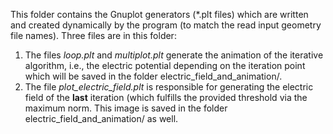 This folder contains the Gnuplot generators (*.plt files) which are written and created dynamically by the program (to match the read input geometry file names). Three files are in this folder:
1. The files *loop.plt* and *multiplot.plt* generate the animation of the iterative algorithm, i.e., the electric potential depending on the iteration point which will be saved in the folder electric_field_and_animation/.
2. The file *plot_electric_field.plt* is responsible for generating the electric field of the **last** iteration (which fulfills the provided threshold via the maximum norm. This image is saved in the folder electric_field_and_animation/ as well.

